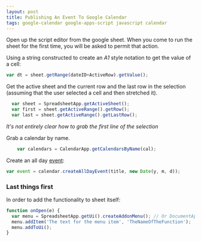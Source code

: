 ```yaml
---
layout: post
title: Publishing An Event To Google Calendar 
tags: google-calendar google-apps-script javascript calendar 
---
```


Open up the script editor from the google sheet. When you come to run the sheet for the first time, you will be asked to permit that action. 


Using a string constructed to create an *A1* style notation to get the value of a cell: 

```javascript
var dt = sheet.getRange(dateID+ActiveRow).getValue();
```

Get the active sheet and the current row and the last row in the selection (assuming that the user selected a cell and then stretched it). 

```javascript
  var sheet = SpreadsheetApp.getActiveSheet();
  var first = sheet.getActiveRange().getRow();
  var last = sheet.getActiveRange().getLastRow();
```

*It's not entirely clear how to grab the first line of the selection* 


Grab a calendar by name. 
```javascript
    var calendars = CalendarApp.getCalendarsByName(cal);
```

Create an all day [event](https://developers.google.com/apps-script/reference/calendar/calendar-event): 

```javascript
var event = calendar.createAllDayEvent(title, new Date(y, m, d));
```


### Last things first 

In order to add the functionality to sheet itself: 


```javascript
function onOpen(e) {
  var menu = SpreadsheetApp.getUi().createAddonMenu(); // Or DocumentApp or FormApp.
  menu.addItem('The text for the menu item', 'TheNameOfTheFunction');
  menu.addToUi();
}
```


